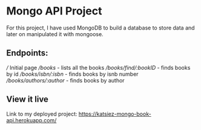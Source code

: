 # Mongo API Project

For this project, I have used MongoDB to build a database to store data and later on manipulated it with mongoose.

## Endpoints:

*/* Initial page
*/books* - lists all the books
*/books/find/:bookID* - finds books by id
*/books/isbn/:isbn* - finds books by isnb number
*/books/authors/:author* - finds books by author

## View it live

Link to my deployed project: https://katsiez-mongo-book-api.herokuapp.com/

